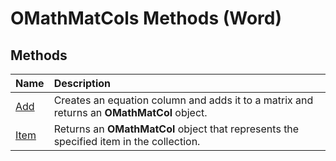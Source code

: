 
# OMathMatCols Methods (Word)

## Methods



|**Name**|**Description**|
|:-----|:-----|
|[Add](27da2635-dc41-f575-3e8c-85166a389f57.md)|Creates an equation column and adds it to a matrix and returns an  **OMathMatCol** object.|
|[Item](0ae67cd5-82d6-12e8-d5b2-f2da04c5cc3b.md)|Returns an  **OMathMatCol** object that represents the specified item in the collection.|
